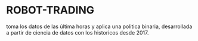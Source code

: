 # ROBOT-TRADING

toma los datos de las última horas y aplica una politica binaria, desarrollada a partir de ciencia de datos con los historicos desde 2017.
